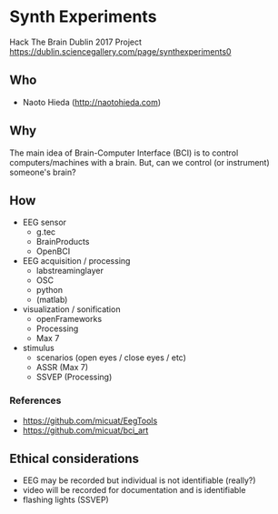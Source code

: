 # Synth Experiments

Hack The Brain Dublin 2017 Project  
<https://dublin.sciencegallery.com/page/synthexperiments0>

## Who

* Naoto Hieda (<http://naotohieda.com>)

## Why

The main idea of Brain-Computer Interface (BCI) is to control computers/machines with a brain. But, can we control (or instrument) someone's brain?

## How

* EEG sensor
  * g.tec
  * BrainProducts
  * OpenBCI
* EEG acquisition / processing
  * labstreaminglayer
  * OSC
  * python
  * (matlab)
* visualization / sonification
  * openFrameworks
  * Processing
  * Max 7
* stimulus
  * scenarios (open eyes / close eyes / etc)
  * ASSR (Max 7)
  * SSVEP (Processing)

### References

* <https://github.com/micuat/EegTools>
* <https://github.com/micuat/bci_art>

## Ethical considerations

* EEG may be recorded but individual is not identifiable (really?)
* video will be recorded for documentation and is identifiable
* flashing lights (SSVEP)
